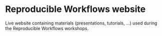 # Reproducible Workflows website

Live website containing materials (presentations, tutorials, ...) used during the Reproducible Workflows workshops.
